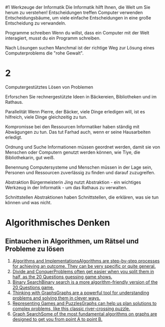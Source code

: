 

#1 Werkzeuge der Informatik
Die Informatik hilft Ihnen, die Welt um Sie herum zu verstehen!
Entscheidungen treffen
Computer verwenden Entscheidungsbäume, um viele einfache Entscheidungen in eine große Entscheidung zu verwandeln.

Programme schreiben
Wenn du willst, dass ein Computer mit der Welt interagiert, musst du ein Programm schreiben.

Nach Lösungen suchen
Manchmal ist der richtige Weg zur Lösung eines Computerproblems die "rohe Gewalt".

# 2
Computergestütztes Lösen von Problemen

Erforschen Sie rechnergestützte Ideen in Bäckereien, Bibliotheken und im Rathaus.

Parallelität
Wenn Pierre, der Bäcker, viele Dinge erledigen will, ist es hilfreich, viele Dinge gleichzeitig zu tun.

Kompromisse bei den Ressourcen
Informatiker haben ständig mit Abwägungen zu tun. Das tut Farhad auch, wenn er seine Hausarbeiten erledigt.

Ordnung und Suche
Informationen müssen geordnet werden, damit sie von Menschen oder Computern genutzt werden können, wie Tiye, die Bibliothekarin, gut weiß.

Benennung
Computersysteme und Menschen müssen in der Lage sein, Personen und Ressourcen zuverlässig zu finden und darauf zuzugreifen.

Abstraktion
Bürgermeisterin Jing nutzt Abstraktion - ein wichtiges Werkzeug in der Informatik - um das Rathaus zu verwalten.

Schnittstellen
Abstraktionen haben Schnittstellen, die erklären, was sie tun können und was nicht.

# Algorithmisches Denken

## Eintauchen in Algorithmen, um Rätsel und Probleme zu lösen

1. [Algorithms and ImplementationsAlgorithms are step-by-step processes for achieving an outcome. They can be very specific or quite general.](https://brilliant.org/courses/computer-science-essentials/algorithmic-thinking-7/algorithms-and-implementations/)
2. [Divide and ConquerProblems often get easier when you split them in half, as the 20 Questions guessing game shows.](https://brilliant.org/courses/computer-science-essentials/algorithmic-thinking-7/divide-conquer-20-questions/)
3. [Binary SearchBinary search is a more algorithm-friendly version of the 20 Questions game.](https://brilliant.org/courses/computer-science-essentials/algorithmic-thinking-7/using-binary-search/)
4. [Thinking with GraphsGraphs are a powerful tool for understanding problems and solving them in clever ways.](https://brilliant.org/courses/computer-science-essentials/algorithmic-thinking-7/thinking-with-graphs/)
5. [Representing Games and PuzzlesGraphs can help us plan solutions to complex problems, like this classic river-crossing puzzle.](https://brilliant.org/courses/computer-science-essentials/algorithmic-thinking-7/safe-passage/)
6. [Graph SearchSome of the most fundamental algorithms on graphs are designed to get you from point A to point B.](https://brilliant.org/courses/computer-science-essentials/algorithmic-thinking-7/game-graph-search/)
